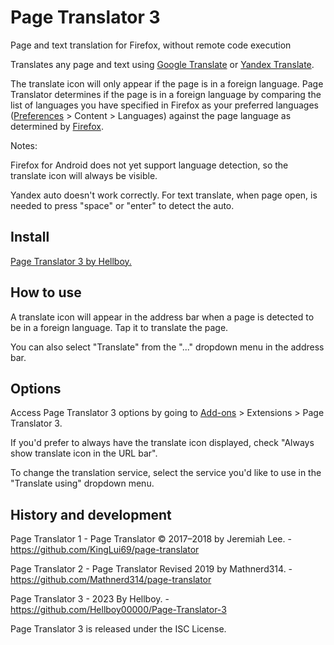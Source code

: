 # Page Translator 3

Page and text translation for Firefox, without remote code execution

Translates any page and text using [Google Translate](https://translate.google.com/manager/website/) or [Yandex Translate](https://cloud.yandex.com/en/services/translate).

The translate icon will only appear if the page is in a foreign language. Page Translator determines if the page is in a foreign language by comparing the list of languages you have specified in Firefox as your preferred languages (<a href="about:preferences#content">Preferences</a> > Content > Languages) against the page language as determined by <a href="https://developer.mozilla.org/en-US/Add-ons/WebExtensions/API/tabs/detectLanguage">Firefox</a>.

Notes:

Firefox for Android does not yet support language detection, so the translate icon will always be visible.

Yandex auto doesn't work correctly. For text translate, when page open, is needed to press "space" or "enter" to detect the auto.

## Install

[Page Translator 3 by Hellboy.](https://addons.mozilla.org/en-US/firefox/addon/page-translator-3/)

## How to use

A translate icon will appear in the address bar when a page is detected to be in a foreign language. Tap it to translate the page.

You can also select "Translate" from the "..." dropdown menu in the address bar.

## Options

Access Page Translator 3 options by going to <a href="about:addons">Add-ons</a> > Extensions > Page Translator 3.

If you'd prefer to always have the translate icon displayed, check "Always show translate icon in the URL bar".

To change the translation service, select the service you'd like to use in the "Translate using" dropdown menu.

## History and development

Page Translator 1 - Page Translator © 2017–2018 by Jeremiah Lee. - https://github.com/KingLui69/page-translator

Page Translator 2 - Page Translator Revised 2019 by Mathnerd314. - https://github.com/Mathnerd314/page-translator

Page Translator 3 - 2023 By Hellboy. - https://github.com/Hellboy00000/Page-Translator-3

Page Translator 3 is released under the ISC License.

